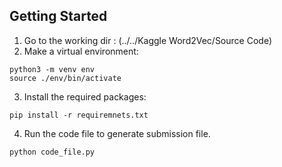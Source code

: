 ## Getting Started

1. Go to the working dir : (../../Kaggle Word2Vec/Source Code)
2. Make a virtual environment:
  ```
  python3 -m venv env
  source ./env/bin/activate
  ```
3. Install the required packages:
```
pip install -r requiremnets.txt
```
4. Run the code file to generate submission file.
```
python code_file.py
```
